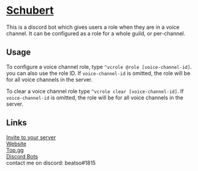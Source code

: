 # [Schubert](https://www.beatso.tk/project/schubert)

This is a discord bot which gives users a role when they are in a voice channel. It can be configured as a role for a whole guild, or per-channel.


## Usage

To configure a voice channel role, type `^vcrole @role [voice-channel-id]`. you can also use the role ID. If `voice-channel-id` is omitted, the role will be for all voice channels in the server.

To clear a voice channel role type `^vcrole clear [voice-channel-id]`. If `voice-channel-id` is omitted, the role will be for all voice channels in the server.


## Links

[Invite to your server](https://discord.com/oauth2/authorize?client_id=777514345461448714&scope=bot&permissions=268504064)  
[Website](https://www.beatso.tk/project/schubert/)  
[Top.gg](https://top.gg/bot/777514345461448714)  
[Discord Bots](https://discord.bots.gg/bots/777514345461448714)  
contact me on discord: beatso#1815  
